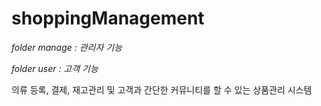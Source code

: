 # shoppingManagement

*folder manage : 관리자 기능*

*folder user   : 고객 기능*

의류 등록, 결제, 재고관리 및 고객과 간단한 커뮤니티를 할 수 있는 상품관리 시스템
